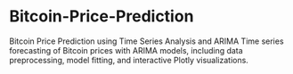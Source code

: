 # Bitcoin-Price-Prediction
Bitcoin Price Prediction using Time Series Analysis and ARIMA  Time series forecasting of Bitcoin prices with ARIMA models, including data preprocessing, model fitting, and interactive Plotly visualizations.
